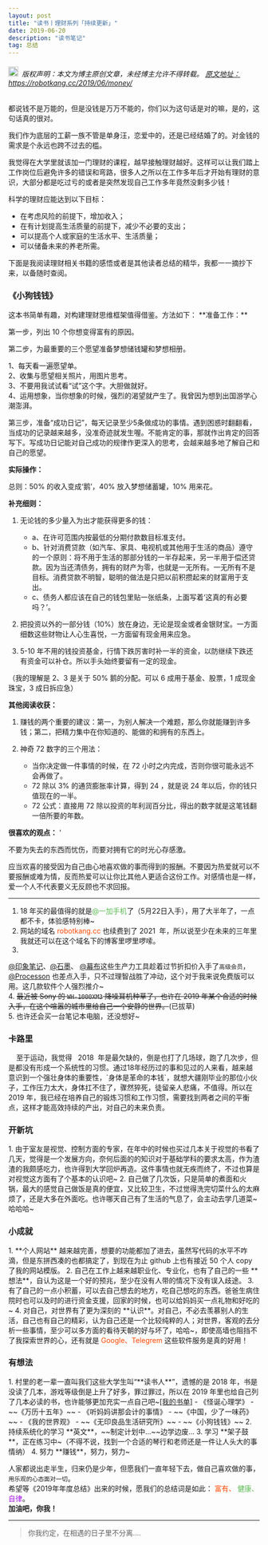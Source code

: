```yaml
---
layout: post
title: "读书丨理财系列「持续更新」"
date: 2019-06-20
description: "读书笔记"
tag: 总结
---   
```




<h6><img src="https://robotkang-1257995526.cos.ap-chengdu.myqcloud.com/icon/copyright.png" alt="copyright" style="display:inline;margin-bottom: -5px;" width="20" height="20"> 版权声明：本文为博主原创文章，未经博主允许不得转载。
<a target="_blank" href="https://robotkang.cc/2019/06/money/">原文地址：https://robotkang.cc/2019/06/money/ </a>
</h6>
都说钱不是万能的，但是没钱是万万不能的，你们以为这句话是对的嘛，是的，这句话真的很对。         

我们作为底层的工薪一族不管是单身汪，恋爱中的，还是已经结婚了的。对金钱的需求是个永远也跨不过去的槛。        

我觉得在大学里就该加一门理财的课程，越早接触理财越好。这样可以让我们踏上工作岗位后避免许多的错误和弯路，很多人之所以在工作多年后才开始有理财的意识，大部分都是吃过亏的或者是突然发现自己工作多年竟然没剩多少钱！        

科学的理财应能达到以下目标：        
- 在考虑风险的前提下，增加收入；      
- 在有计划提高生活质量的前提下，减少不必要的支出；       
- 可以提高个人或家庭的生活水平、生活质量；       
- 可以储备未来的养老所需。         

下面是我阅读理财相关书籍的感悟或者是其他读者总结的精华，我都一一摘抄下来，以备随时查阅。          
<h3>《小狗钱钱》</h3> 
这本书简单有趣，对构建理财思维框架值得借鉴。方法如下：    
**准备工作：**

第一步，列出 10 个你想变得富有的原因。 

第二步，为最重要的三个愿望准备梦想储钱罐和梦想相册。

1、每天看一遍愿望单。        
2、收集与愿望相关照片，用图片思考。         
3、不要用我试试看“试”这个字。大胆做就好。      
4、运用想象，当你想象的时候，强烈的渴望就产生了。我曾因为想到出国游学心潮澎湃。        

第三步，准备“成功日记”，每天记录至少5条做成功的事情。遇到困惑时翻翻看，当成功的记录越来越多，没准奇迹就发生喔。不能肯定的事，那就作出肯定的回答写下。写成功日记能对自己成功的规律作更深入的思考，会越来越多地了解自己和自己的愿望。       

**实际操作：**

总则：50% 的收入变成‘鹅’，40% 放入梦想储蓄罐，10% 用来花。

**补充细则：**

1. 无论钱的多少量入为出才能获得更多的钱：       
   - a、在许可范围内按最低的分期付款数目标准支付。
   - b、针对消费贷款（如汽车、家具、电视机或其他用于生活的商品）遵守的一个原则：将不用于生活的那部分钱的一半存起来，另一半用于偿还贷款。因为当还清债务，拥有的财产为零，也就是一无所有。一无所有不是目标。消费贷款不明智，聪明的做法是只把以前积攒起来的财富用于支出。  
   - c、债务人都应该在自己的钱包里贴一张纸条，上面写着‘这真的有必要吗？’。  

2. 把投资以外的一部分钱（10%）放在身边，无论是现金或者金银财宝。一方面细数这些财物让人心生喜悦，一方面留有现金用来应急。 

3. 5-10 年不用的钱投资基金，行情下跌厉害时补一半的资金，以防继续下跌还有资金可以补仓。所以手头始终要留有一定的现金。 
 
（我的理解是 2、3 是关于 50% 鹅的分配。可以 6 成用于基金、股票，1 成现金珠宝，3 成日拆应急）  

**其他阅读收获：**

1. 赚钱的两个重要的建议：第一，为别人解决一个难题，那么你就能赚到许多钱；第二，把精力集中在你知道的、能做的和拥有的东西上。  

2. 神奇 72 数字的三个用法：  
   - 当你决定做一件事情的时候，在 72 小时之内完成，否则你很可能永远不会再做了。  
   - 72 除以 3% 的通货膨胀率计算，得到 24 ，就是说 24 年以后，你的钱只值现在的一半。  
   - 72 公式：直接用 72 除以投资的年利润百分比，得出的数字就是这笔钱翻一倍所要的年数。  

**很喜欢的观点：**  '

不要为失去的东西而忧伤，而要对拥有它的时光心存感激。   

应当欢喜的接受因为自己由心地喜欢做的事而得到的报酬。不要因为热爱就可以不要报酬或难为情，反而热爱可以让你比其他人更适合这份工作。对感情也是一样，爱一个人不代表要义无反顾也不求回报。    

---



1. 18 年买的最值得的就是<a style="color:#59b950;text-decoration:none">@一加手机</a>了（5月22日入手），用了大半年了，一点都不卡，体验感特别棒~       
2. 网站的域名  <a style="color:#FF4500;text-decoration:none">robotkang.cc</a> 也续费到了&nbsp;2021&nbsp; 年，所以说至少在未来的三年里我就还可以在这个域名下的博客里啰里啰嗦。     
3. <a href="https://shimo.im/?inviterid=6673547&invitername=%E4%BA%A2%E5%BF%97%E5%86%9B" target="_blank"> 
@印象笔记</a>、<a href="https://www.panc.cc" target="_blank">@石墨</a>、
<a href="https://mubu.com/inv/" target="_blank">
@幕布</a>这些生产力工具趁着过节折扣价入手了`高级会员`，<a href="https://www.processon.com/i/5c19ca49e4b0e83682e60aef" target="_blank">@Processon</a> 也差点入手，只不过理智战胜了冲动，这个对于我来说免费版可以用。这几款软件个人强烈推介~      
4. ~~最近被 Sony 的 `WH-1000XM3` 降噪耳机种草了，也许在&nbsp;2019&nbsp;年某个合适的时候入手，在这个喧嚣的城市里给自己一个安静的世界。~~(已拔草)        
5. 也许还会买一台笔记本电脑，还没想好~           

<h3>卡路里</h3>     
  &nbsp; &nbsp; 至于运动，我觉得 &nbsp; 2018&nbsp;  年是最欠缺的，倒是也打了几场球，跑了几次步，但是都没有形成一个系统性的习惯。通过18年经历过的事和见过的人来看，越来越意识到一个强壮身体的重要性，`身体是革命的本钱`，就想大疆刚毕业的那位小伙子，工作压力太大，身体扛不住了，骤然猝死，徒留亲人悲痛，不值得。所以在 2019 年，我已经在培养自己的锻炼习惯和工作习惯，需要找到两者之间的平衡点，这样才能高效持续的产出，对自己的未来负责。       
<h3>开新坑</h3>
1. 由于室友是视觉、控制方面的专家，在年中的时候也买过几本关于视觉的书看了几天，觉得是一个发展方向，奈何后面的的知识对于基础学科的要求太高，作为渣渣的我颇感吃力，也许得到大学回炉再造。这件事情也就无疾而终了，不过也算是对视觉这方面有了个基本的认识吧~             
2. 自己做了几次饭，只是简单的煮面和火锅，最大的感觉自己做饭是真的便宜，又比较卫生，不过觉得洗完切菜什么的太麻烦了，还是大多在外面吃。也许哪天自己有了生活的气息了，会主动去学几道菜~哈哈哈~              

<h3>小成就</h3>   
1. **个人网站** 越来越完善，想要的功能都加了进去，虽然写代码的水平不咋滴，但是东拼西凑的也都搞定了，到现在为止  github  上也有接近  50  个人 copy 了我的网站模版。       
2. 自己在工作上越来越职业化、专业化，也有了自己的一些 **想法**，自认为这是一个好的预兆，至少在没有人带的情况下没有误入歧途。       
3. 有了自己的一点小积蓄，可以去自己想去的地方，吃自己想吃的东西。爸爸生病住院时也可以及时的进行资金支援，回家的时候，也可以给妈妈买一点礼物和好吃的~            
4. 对自己，对世界有了更为深刻的 **认识**。对自己，不必去羡慕别人的生活，自己也有自己的精彩，认为自己还是一个比较纯粹的人；对世界，客观的去分析一些事情，至少可以多方面的看待天朝的好与坏了，哈哈~，即使高墙也阻挡不了我探索世界的心，还有就是 <a style="color:#FF4500;text-decoration:none">Google、Telegrem </a>这些软件服务是真的好用！          

<h3>有想法</h3>        
1. 村里的老一辈一直叫我们这些大学生叫“**读书人**”，遗憾的是  2018  年，书是没读了几本，游戏等级倒是上升了好多，罪过罪过，所以在 2019 年里也给自己列了几本必读的书，也许能够更加充实一点自己吧~<a href="https://robotkang.cc/book/" target="_blank">[我的书单]</a>         
   - 《怪诞心理学》
   - ~~《万历十五年》~~
   - 《听妈妈讲那会计的事情》
   - ~~《中国，少了一味药》~~
   - 《我的世界观》
   - ~~《无印良品生活研究所》~~
   - ~~《小狗钱钱》~~
2. 持续系统化的学习 **英文**，~~制定计划中...~~边学边废...       
3. 学习 **架子鼓**，正在练习中~（不得不说，找到一个合适的琴行和老师还是一件让人头大的事情纳）          
4. 努力 **赚钱**，努力，努力~          

人家都说出走半生，归来仍是少年，但愿我们一直年轻下去，做自己喜欢做的事，`用乐观的心态面对一切`。          
希望等《2019年年度总结》出来的时候，愿我们的总结词是如此：
<a style="color:#FF4500;text-decoration:none">富有、</a>
<a style="color:#59b950;text-decoration:none">健康、</a>
<a style="color:#a510eb;text-decoration:none">自律</a>。    
**加油吧，你我！**          


           
----------
>  你我约定，在相遇的日子里不分离....




  
















